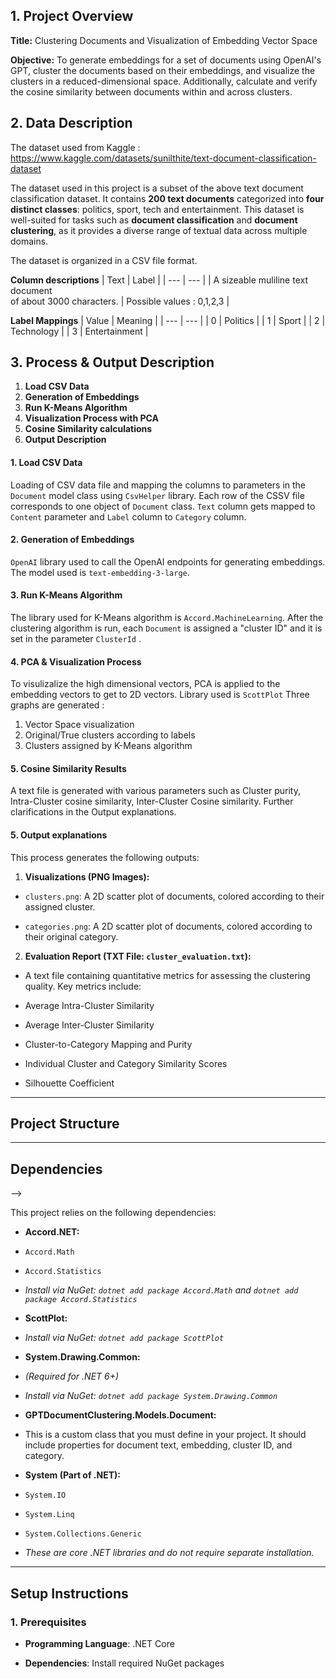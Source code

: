 
## 1. Project Overview

  

**Title:** Clustering Documents and Visualization of Embedding Vector Space

  

**Objective:** To generate embeddings for a set of documents using OpenAI's GPT, cluster the documents based on their embeddings, and visualize the clusters in a reduced-dimensional space. Additionally, calculate and verify the cosine similarity between documents within and across clusters.

  

## 2. Data Description
The dataset used from Kaggle :
https://www.kaggle.com/datasets/sunilthite/text-document-classification-dataset

The dataset used in this project is a subset of the above text document classification dataset. It contains **200 text documents** categorized into **four distinct classes**: politics, sport, tech and entertainment. This dataset is well-suited for tasks such as **document classification** and **document clustering**, as it provides a diverse range of textual data across multiple domains.

The dataset is organized in a CSV file format.

**Column descriptions**
| Text | Label |
| --- | --- |
| A sizeable muliline text document <br> of about 3000 characters. | Possible values : 0,1,2,3 |

**Label Mappings**
| Value | Meaning |
| --- | --- |
| 0 | Politics |
| 1 | Sport |
| 2 | Technology |
| 3 | Entertainment |


## 3. Process & Output Description

 1. **Load CSV Data**
 2. **Generation of Embeddings**
 3. **Run K-Means Algorithm**
 4. **Visualization Process with PCA**
 5. **Cosine Similarity calculations**
 6. **Output Description**

  

#### 1. Load CSV Data
Loading of CSV data file and mapping the columns to parameters in the `Document` model class using `CsvHelper` library. Each row of the CSSV file corresponds to one object of `Document` class. 
 `Text` column gets mapped to `Content` parameter and `Label` column to `Category` column.
  
#### 2. Generation of Embeddings
`OpenAI` library used to call the OpenAI endpoints for generating embeddings. The model used is `text-embedding-3-large`.

#### 3. Run K-Means Algorithm
The library used for K-Means algorithm is `Accord.MachineLearning`. After the clustering algorithm is run, each `Document` is assigned a "cluster ID" and it is set in the parameter `ClusterId` .

#### 4. PCA & Visualization Process 
To visulizalize the high dimensional vectors, PCA is applied to the embedding vectors to get to 2D vectors. Library used is `ScottPlot`
Three graphs are generated : 

 1. Vector Space visualization
 2. Original/True clusters according to labels 
 3. Clusters assigned by K-Means algorithm

#### 5. Cosine Similarity Results 
A text file is generated with various parameters such as Cluster purity, Intra-Cluster cosine similarity, Inter-Cluster Cosine similarity. Further clarifications in the Output explanations. 

#### 5. Output explanations

This process generates the following outputs:

  

1.  **Visualizations (PNG Images):**

*  `clusters.png`: A 2D scatter plot of documents, colored according to their assigned cluster.

*  `categories.png`: A 2D scatter plot of documents, colored according to their original category.

  

2.  **Evaluation Report (TXT File: `cluster_evaluation.txt`):**

* A text file containing quantitative metrics for assessing the clustering quality. Key metrics include:

* Average Intra-Cluster Similarity

* Average Inter-Cluster Similarity

* Cluster-to-Category Mapping and Purity

* Individual Cluster and Category Similarity Scores

* Silhouette Coefficient


  

---

  

## Project Structure

  

---

  
  


  

## Dependencies

-->

  

This project relies on the following dependencies:

  

*  **Accord.NET:**

*  `Accord.Math`

*  `Accord.Statistics`

*  _Install via NuGet: `dotnet add package Accord.Math` and `dotnet add package Accord.Statistics`_

  

*  **ScottPlot:**

*  _Install via NuGet: `dotnet add package ScottPlot`_

  

*  **System.Drawing.Common:**

*  _(Required for .NET 6+)_

*  _Install via NuGet: `dotnet add package System.Drawing.Common`_

  

*  **GPTDocumentClustering.Models.Document:**

* This is a custom class that you must define in your project. It should include properties for document text, embedding, cluster ID, and category.

  

*  **System (Part of .NET):**

*  `System.IO`

*  `System.Linq`

*  `System.Collections.Generic`

*  _These are core .NET libraries and do not require separate installation._

  

---

  

## **Setup Instructions**

  

### 1. **Prerequisites**

  

-  **Programming Language**: .NET Core

-  **Dependencies**: Install required NuGet packages

  

  


